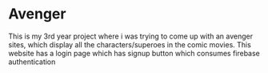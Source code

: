 # Avenger
This is my 3rd year project where i was trying to come up with an avenger sites, which display all the characters/superoes in the comic movies. This website has a login page which has signup button  which consumes firebase authentication
